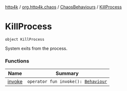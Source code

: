 [http4k](../../../index.md) / [org.http4k.chaos](../../index.md) / [ChaosBehaviours](../index.md) / [KillProcess](./index.md)

# KillProcess

`object KillProcess`

System exits from the process.

### Functions

| Name | Summary |
|---|---|
| [invoke](invoke.md) | `operator fun invoke(): `[`Behaviour`](../../-behaviour.md) |
